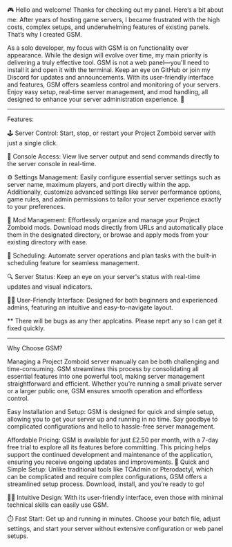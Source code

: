 🎮 Hello and welcome! Thanks for checking out my panel. Here’s a bit about me: After years of hosting game servers, I became frustrated with the high costs, complex setups, and underwhelming features of existing panels. That’s why I created GSM.

As a solo developer, my focus with GSM is on functionality over appearance. While the design will evolve over time, my main priority is delivering a truly effective tool. GSM is not a web panel—you'll need to install it and open it with the terminal. Keep an eye on GitHub or join my Discord for updates and announcements. With its user-friendly interface and features, GSM offers seamless control and monitoring of your servers. Enjoy easy setup, real-time server management, and mod handling, all designed to enhance your server administration experience. 🌟

------------------------------------------------------------------------------------------------

Features:

🕹️ Server Control: Start, stop, or restart your Project Zomboid server with just a single click.

📜 Console Access: View live server output and send commands directly to the server console in real-time.

⚙️ Settings Management: Easily configure essential server settings such as server name, maximum players, and port directly within the app. Additionally, customize advanced settings like server performance options, game rules, and admin permissions to tailor your server experience exactly to your preferences.

🧩 Mod Management: Effortlessly organize and manage your Project Zomboid mods. Download mods directly from URLs and automatically place them in the designated directory, or browse and apply mods from your existing directory with ease.

📅 Scheduling: Automate server operations and plan tasks with the built-in scheduling feature for seamless management.

🔍 Server Status: Keep an eye on your server's status with real-time updates and visual indicators.

👨‍💻 User-Friendly Interface: Designed for both beginners and experienced admins, featuring an intuitive and easy-to-navigate layout.

** There will be bugs as any ther applcatins. Please reprt any so I can get it fixed quickly. 

------------------------------------------------------------------------------------------------


Why Choose GSM?

Managing a Project Zomboid server manually can be both challenging and time-consuming. GSM streamlines this process by consolidating all essential features into one powerful tool, making server management straightforward and efficient. Whether you're running a small private server or a larger public one, GSM ensures smooth operation and effortless control.

Easy Installation and Setup: GSM is designed for quick and simple setup, allowing you to get your server up and running in no time. Say goodbye to complicated configurations and hello to hassle-free server management.

Affordable Pricing: GSM is available for just £2.50 per month, with a 7-day free trial to explore all its features before committing. This pricing helps support the continued development and maintenance of the application, ensuring you receive ongoing updates and improvements.
🚀 Quick and Simple Setup: Unlike traditional tools like TCAdmin or Pterodactyl, which can be complicated and require complex configurations, GSM offers a streamlined setup process. Download, install, and you’re ready to go!

🧑‍💻 Intuitive Design: With its user-friendly interface, even those with minimal technical skills can easily use GSM.

⏱️ Fast Start: Get up and running in minutes. Choose your batch file, adjust settings, and start your server without extensive configuration or web panel setups.
